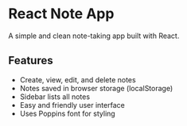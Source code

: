 # React Note App

A simple and clean note-taking app built with React.

## Features

- Create, view, edit, and delete notes  
- Notes saved in browser storage (localStorage)  
- Sidebar lists all notes  
- Easy and friendly user interface  
- Uses Poppins font for styling  


